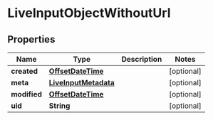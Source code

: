 # LiveInputObjectWithoutUrl

## Properties
Name | Type | Description | Notes
------------ | ------------- | ------------- | -------------
**created** | [**OffsetDateTime**](OffsetDateTime.md) |  |  [optional]
**meta** | [**LiveInputMetadata**](LiveInputMetadata.md) |  |  [optional]
**modified** | [**OffsetDateTime**](OffsetDateTime.md) |  |  [optional]
**uid** | **String** |  |  [optional]
